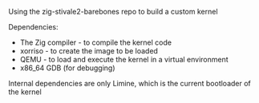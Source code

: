 Using the zig-stivale2-barebones repo to build a custom kernel

Dependencies:
* The Zig compiler - to compile the kernel code
* xorriso - to create the image to be loaded
* QEMU - to load and execute the kernel in a virtual environment
* x86_64 GDB (for debugging)

Internal dependencies are only Limine, which is the current bootloader of the kernel
